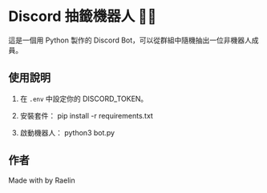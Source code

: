 # Discord 抽籤機器人 🤖🎯

這是一個用 Python 製作的 Discord Bot，可以從群組中隨機抽出一位非機器人成員。

## 使用說明

1. 在 `.env` 中設定你的 DISCORD_TOKEN。
2. 安裝套件：
pip install -r requirements.txt

3. 啟動機器人：
python3 bot.py


## 作者

Made with by Raelin

